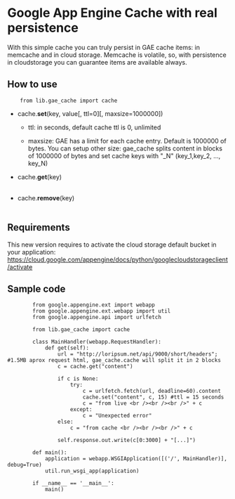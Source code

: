 Google App Engine Cache with real persistence
==============================================

With this simple cache you can truly persist in GAE cache items: in memcache and in cloud storage. Memcache is volatile, so, with persistence in cloudstorage you can guarantee items are available always.

How to use
-----------

		from lib.gae_cache import cache


* cache.**set**(key, value[, ttl=0][, maxsize=1000000])<br />  

	- ttl: in seconds, default cache ttl is 0, unlimited<br />  

	- maxsize: GAE has a limit for each cache entry. Default is 1000000 of bytes. You can setup other size: gae_cache splits content in blocks of 1000000 of bytes and set cache keys with "_N" (key_1,key_2, ..., key_N)<br />  

* cache.**get**(key)<br /><br />  

* cache.**remove**(key)<br /><br />  


Requirements
-------------

This new version requires to activate the cloud storage default bucket in your application: https://cloud.google.com/appengine/docs/python/googlecloudstorageclient/activate 

Sample code
------------

			from google.appengine.ext import webapp
			from google.appengine.ext.webapp import util
			from google.appengine.api import urlfetch

			from lib.gae_cache import cache

			class MainHandler(webapp.RequestHandler):
				def get(self):
					url = "http://loripsum.net/api/9000/short/headers"; #1.5MB aprox request html, gae_cache.cache will split it in 2 blocks
					c = cache.get("content") 
					
					if c is None:
						try:
							c = urlfetch.fetch(url, deadline=60).content
							cache.set("content", c, 15) #ttl = 15 seconds
							c = "from live <br /><br /><br />" + c
						except:
							c = "Unexpected error"		
					else:
						c = "from cache <br /><br /><br />" + c 

					self.response.out.write(c[0:3000] + "[...]")

			def main():
			    application = webapp.WSGIApplication([('/', MainHandler)], debug=True)
			    util.run_wsgi_app(application)

			if __name__ == '__main__':
			    main()